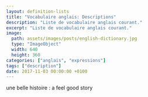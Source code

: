 ```yaml
---
layout: definition-lists
title: "Vocabulaire anglais: Descriptions"
description: "Liste de vocabulaire anglais courant."
excerpt: "Liste de vocabulaire anglais courant."
image:
  path: assets/images/posts/english-dictionary.jpg
  type: "ImageObject"
  width: 640
  height: 360
categories: ["anglais", "expressions"]
tags: ["description"]
date: 2017-11-03 00:00:00 +0100
---
```


une belle histoire
: a feel good story
